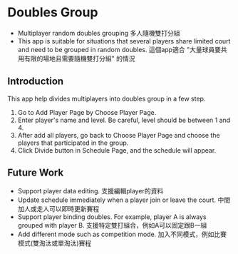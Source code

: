# Doubles Group 
* Multiplayer random doubles grouping 多人隨機雙打分組
* This app is suitable for situations that several players share limited court and need to be grouped in random doubles. 這個app適合 "大量球員要共用有限的場地且需要隨機雙打分組" 的情況

## Introduction
This app help divides multiplayers into doubles group in a few step.
1. Go to Add Player Page by Choose Player Page.
2. Enter player's name and level. Be careful, level should be between 1 and 4.
3. After add all players, go back to Choose Player Page and choose the players that participated in the group.
4. Click Divide button in Schedule Page, and the schedule will appear.

## Future Work
* Support player data editing. 支援編輯player的資料
* Update schedule immediately when a player join or leave the court. 中間加人或走人可以即時更新賽程
* Support player binding doubles. For example, player A is always grouped with player B. 支援特定雙打組合，例如A可以固定跟B一組
* Add different mode such as competition mode. 加入不同模式，例如比賽模式(雙淘汰或單淘汰)賽程
